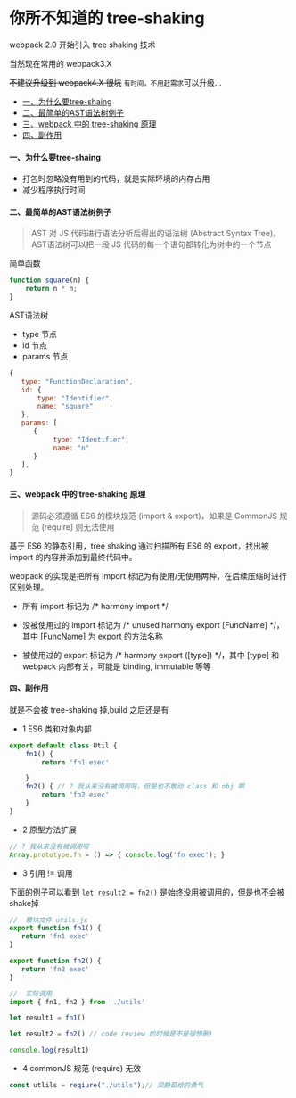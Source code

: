 ﻿# 你所不知道的 tree-shaking

webpack 2.0 开始引入 tree shaking 技术

当然现在常用的 webpack3.X

~~不建议升级到 webpack4.X  很坑~~ `有时间，不用赶需求`可以升级...

 
- [一、为什么要tree-shaing](#一为什么要tree-shaing)
- [二、最简单的AST语法树例子](#二最简单的ast语法树例子)
- [三、webpack 中的 tree-shaking 原理](#三webpack-中的-tree-shaking-原理)
- [四、副作用](#四副作用)

 

#### 一、为什么要tree-shaing

+ 打包时忽略没有用到的代码，就是实际环境的内存占用
+ 减少程序执行时间

#### 二、最简单的AST语法树例子

> AST 对 JS 代码进行语法分析后得出的语法树 (Abstract Syntax Tree)。AST语法树可以把一段 JS 代码的每一个语句都转化为树中的一个节点

简单函数

```js
function square(n) {
    return n * n;
}
```


AST语法树

+ type 节点
+ id 节点
+ params 节点

```js
{
   type: "FunctionDeclaration",
   id: {
       type: "Identifier",
       name: "square"
   },
   params: [
      {
           type: "Identifier",
           name: "n"
      }
   ],
}
```

#### 三、webpack 中的 tree-shaking 原理

> 源码必须遵循 ES6 的模块规范 (import & export)，如果是 CommonJS 规范 (require) 则无法使用

基于 ES6 的静态引用，tree shaking 通过扫描所有 ES6 的 export，找出被 import 的内容并添加到最终代码中。 

webpack 的实现是把所有 import 标记为有使用/无使用两种，在后续压缩时进行区别处理。


+ 所有 import 标记为 /* harmony import */

+ 没被使用过的 import 标记为 /* unused harmony export [FuncName] */，其中 [FuncName] 为 export 的方法名称

+ 被使用过的 export 标记为 /* harmony export ([type]) */，其中 [type] 和 webpack 内部有关，可能是 binding, immutable 等等


 
#### 四、副作用

就是不会被 tree-shaking 掉,build 之后还是有

 + 1 ES6 类和对象内部
```js
export default class Util {
    fn1() {
        return 'fn1 exec'

    }
    fn2() { // ? 我从来没有被调用呀，但是也不敢动 class 和 obj 啊
        return 'fn2 exec'
    }
}
```

 + 2 原型方法扩展

 ```js
 // ? 我从来没有被调用呀
 Array.prototype.fn = () => { console.log('fn exec'); }
 ```


 + 3 引用 != 调用

下面的例子可以看到 `let result2 = fn2()` 是始终没用被调用的，但是也不会被shake掉

 ```js
//  模块文件 utils.js
export function fn1() {
    return 'fn1 exec'
}

export function fn2() {
    return 'fn2 exec'
}
 ```


 ```js
 //  实际调用
import { fn1, fn2 } from './utils'

let result1 = fn1()

let result2 = fn2() // code review 的时候是不是很想删!

console.log(result1)
 ```

+ 4 commonJS 规范 (require) 无效

```js
const utlils = reqiure("./utils");// 梁静茹给的勇气
```